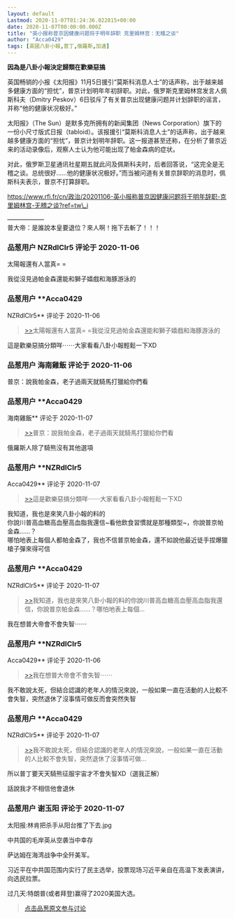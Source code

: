 ```yaml
---
layout: default
Lastmod: 2020-11-07T01:24:36.022815+00:00
date: 2020-11-07T00:00:00.000Z
title: "英小报称普京因健康问题将于明年辞职 克里姆林宫：无稽之谈"
author: "Acca0429"
tags: [英國八卦小報,普丁,俄羅斯,加速]
---
```


**因為是八卦小報決定歸類在歡樂惡搞**  
  
  
英国畅销的小报《太阳报》11月5日援引“莫斯科消息人士”的话声称，出于越来越多健康方面的“担忧”，普京计划明年年初辞职。对此，俄罗斯克里姆林宫发言人佩斯科夫（Dmitry Peskov）6日驳斥了有关普京出现健康问题并计划辞职的谣言，并称“他的健康状况极好。”  
  
太阳报》（The Sun）是默多克所拥有的新闻集团（News Corporation）旗下的一份小尺寸版式日报（tabloid）。该报援引“莫斯科消息人士”的话声称，出于越来越多健康方面的“担忧”，普京计划明年辞职。这一报道甚至还称，在分析了普京近来的活动录像后，观察人士认为他可能出现了帕金森病的症状。  
  
对此，俄罗斯卫星通讯社星期五就此问及佩斯科夫时，后者回答说，“这完全是无稽之谈。总统很好……他的健康状况极好。”而当被问道有关普京辞职的消息时，佩斯科夫表示，普京不打算辞职。  
  
https://www.rfi.fr/cn/政治/20201106-英小报称普京因健康问题将于明年辞职-克里姆林宫-无稽之谈?ref=tw\_i  
  
——————  
普大帝：是誰說本皇要退位？來人啊！拖下去斬了！！！

            
### 品葱用户 **NZRdlClr5** 评论于 2020-11-06
        
太陽報還有人當真= =  
  
我從沒見過帕金森還能和獅子嬉戲和海豚游泳的
        


            
### 品葱用户 **Acca0429 
NZRdlClr5** 评论于 2020-11-06
        
> [\>>]( "/article/item_id-537177#")太陽報還有人當真= =我從沒見過帕金森還能和獅子嬉戲和海豚游泳的

  
  
這是歡樂惡搞分類咩⋯⋯大家看看八卦小報輕鬆一下XD
        


            
### 品葱用户 **海南雞飯** 评论于 2020-11-06
        
普京：說我帕金森，老子過兩天就騎馬打獵給你們看
        


            
### 品葱用户 **Acca0429 
海南雞飯** 评论于 2020-11-07
        
> [\>>]( "/article/item_id-537180#")普京：說我帕金森，老子過兩天就騎馬打獵給你們看

  
  
俄羅斯人除了騎熊沒有其他選項
        


            
### 品葱用户 **NZRdlClr5 
Acca0429** 评论于 2020-11-07
        
> [\>>]( "/article/item_id-537179#")這是歡樂惡搞分類咩⋯⋯大家看看八卦小報輕鬆一下XD

  
  
我知道，我也是來笑八卦小報的料的  
你說川普高血糖高血壓高血脂我還信~看他飲食習慣就是那種類型~，你說普京帕金森……？  
哪怕地表上每個人都帕金森了，我也不信普京帕金森，還不如說他最近徒手捏爆獵槍子彈來得可信
        


            
### 品葱用户 **Acca0429 
NZRdlClr5** 评论于 2020-11-07
        
> [\>>]( "/article/item_id-537185#")我知道，我也是來笑八卦小報的料的你說川普高血糖高血壓高血脂我還信，你說普京帕金森……？哪怕地表上每個...

  
  
我在想普大帝會不會失智⋯⋯
        


            
### 品葱用户 **NZRdlClr5 
Acca0429** 评论于 2020-11-06
        
> [\>>]( "/article/item_id-537189#")我在想普大帝會不會失智⋯⋯

  
  
我不敢說太死，但結合認識的老年人的情況來說，一般如果一直在活動的人比較不會失智，突然退休了沒事情可做反而會突然失智
        


            
### 品葱用户 **Acca0429 
NZRdlClr5** 评论于 2020-11-07
        
> [\>>]( "/article/item_id-537192#")我不敢說太死，但結合認識的老年人的情況來說，一般如果一直在活動的人比較不會失智，突然退休了沒事情可做...

  
  
所以普丁要天天騎熊征服宇宙才不會失智XD（選我正解）  
  
話說我才不相信他會退休
        


            
### 品葱用户 **谢玉阳** 评论于 2020-11-07
        
太阳报:林肯把杀手从阳台推了下去.jpg  
  
中共国的毛岸英从空袭当中幸存  
  
萨达姆在海湾战争中全歼美军。  
  
习近平在中共国范围内实行了民主选举，投票现场习近平亲自在高温下发表演讲，向选民拉票。  
  
过几天:特朗普(或者拜登)赢得了2020美国大选。
        






> [点击品葱原文参与讨论](https://pincong.rocks/article/25992)

